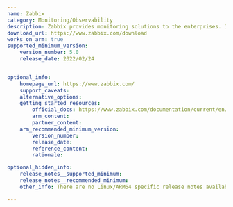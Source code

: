 ```yaml
---
name: Zabbix
category: Monitoring/Observability
description: Zabbix provides monitoring solutions to the enterprises. It checks the integrity of servers, various parameters of a network, virtual machines, applications, services, databases, websites, cloud and more.
download_url: https://www.zabbix.com/download
works_on_arm: true
supported_minimum_version:
    version_number: 5.0
    release_date: 2022/02/24


optional_info:
    homepage_url: https://www.zabbix.com/
    support_caveats:
    alternative_options:
    getting_started_resources:
        official_docs: https://www.zabbix.com/documentation/current/en/manual/installation/install_from_packages/debian_ubuntu
        arm_content:
        partner_content:
    arm_recommended_minimum_version:
        version_number:
        release_date:
        reference_content:
        rationale:

optional_hidden_info:
    release_notes__supported_minimum:
    release_notes__recommended_minimum:
    other_info: There are no Linux/ARM64 specific release notes available. However, the Ubuntu-arm64 release is available starting from version 5.0. Kindly find it [here](https://repo.zabbix.com/zabbix/5.0/).

---
```

